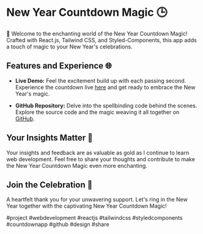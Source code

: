 # New Year Countdown Magic 🕒

🎉 Welcome to the enchanting world of the New Year Countdown Magic! Crafted with React.js, Tailwind CSS, and Styled-Components, this app adds a touch of magic to your New Year's celebrations.

## Features and Experience 🌐

- **Live Demo:** Feel the excitement build up with each passing second. Experience the countdown live [here](https://lnkd.in/ezF_EnyN) and get ready to embrace the New Year's magic.

- **GitHub Repository:** Delve into the spellbinding code behind the scenes. Explore the source code and the magic weaving it all together on [GitHub](https://lnkd.in/ejX8GTgU).

## Your Insights Matter 📝

Your insights and feedback are as valuable as gold as I continue to learn web development. Feel free to share your thoughts and contribute to make the New Year Countdown Magic even more enchanting.

## Join the Celebration 🚀

A heartfelt thank you for your unwavering support. Let's ring in the New Year together with the captivating New Year Countdown Magic!

#project #webdevelopment #reactjs #tailwindcss #styledcomponents #countdownapp #github #design #share
